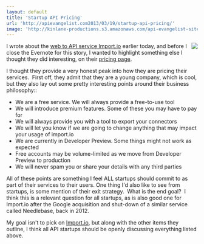 ```yaml
---
layout: default
title: 'Startup API Pricing'
url: 'http://apievangelist.com2013/03/19/startup-api-pricing/'
image: 'http://kinlane-productions.s3.amazonaws.com/api-evangelist-site/blog/import-io-logo.png'
---
```



<p>
     <a title="Import.io" href="http://import.io"><img src="https://s3.amazonaws.com/kinlane-productions/api-evangelist/import-io/import-io-logo.png"  align="right" /></a>
</p>
<p>
     I wrote about the <a href="/2013/03/19/web-harvesting-to-api-with-import.io/">web to API service Import.io</a> earlier today, and before I close the Evernote for this story, I wanted to highlight something else I thought they did interesting, on their <a href="http://import.io/pricing">pricing page</a>.  
</p>
<p>
     I thought they provide a very honest peak into how they are pricing their services.  First off, they admit that they are a young company, which is cool, but they also lay out some pretty interesting points around their business philosophy::
</p>
<ul >
     <li>We are a free service. We will always provide a free-to-use tool
     </li>
     <li>We will introduce premium features. Some of these you may have to pay for
     </li>
     <li>We will always provide you with a tool to export your connectors
     </li>
     <li>We will let you know if we are going to change anything that may impact your usage of import.io
     </li>
     <li>We are currently in Developer Preview. Some things might not work as expected
     </li>
     <li>Free accounts may be volume-limited as we move from Developer Preview to production
     </li>
     <li>We will never spam you or share your details with any third parties
     </li>
</ul>
<p>
     All of these points are something I feel ALL startups should commit to as part of their services to their users. One thing I'd also like to see from startups, is some mention of their exit strategy.  What is the end goal?  I think this is a relevant question for all startups, as is also good one for Import.io after the Google acquisition and shut-down of a similar service called Needlebase, back in 2012.   
</p>
<p>
     My goal isn't to pick on <a href="http://import.io/">Import.io</a>, but along with the other items they outline, I think all API startups should be openly discussing everything listed above.
</p>
<ul ></ul>
